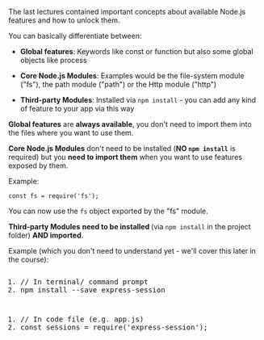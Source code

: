 
<div class="p-space-md"><div data-purpose="safely-set-inner-html:rich-text-viewer:html" class="article-asset--content--1dAQ9"><p>The last lectures contained important concepts about available Node.js features and how to unlock them.</p><p>You can basically differentiate between:</p><ul><li><p><strong>Global features</strong>:&nbsp;Keywords like const or function but also some global objects like process</p></li><li><p><strong>Core Node.js Modules</strong>:&nbsp;Examples would be the file-system module ("fs"), the path module ("path") or the Http module ("http")</p></li><li><p><strong>Third-party Modules</strong>: Installed via <code>npm install</code> - you can add any kind of feature to your app via this way</p></li></ul><p><strong>Global features</strong> are <strong>always available</strong>, you don't need to import them into the files where you want to use them.</p><p><strong>Core Node.js Modules</strong> don't need to be installed (<strong>NO </strong><code><strong>npm install</strong></code> is required)&nbsp;but you <strong>need to import them</strong> when you want to use features exposed by them.</p><p>Example:</p><p><code>const fs =&nbsp;require('fs');</code></p><p>You can now use the <code>fs</code> object exported by the "fs"&nbsp;module.</p><p><strong>Third-party Modules</strong> <strong>need to be installed </strong>(via <code>npm install</code> in the project folder)&nbsp;<strong>AND&nbsp;imported</strong>.</p><p>Example (which you don't need to understand yet - we'll cover this later in the course):</p><div class="ud-component--base-components--code-block"><div><pre class="prettyprint linenums prettyprinted" role="presentation" style=""><ol class="linenums"><li class="L0"><span class="com">//&nbsp;In terminal/&nbsp;command prompt</span></li><li class="L1"><span class="pln">npm install </span><span class="pun">--</span><span class="pln">save express</span><span class="pun">-</span><span class="pln">session</span></li></ol></pre></div></div><div class="ud-component--base-components--code-block"><div><pre class="prettyprint linenums prettyprinted" role="presentation" style=""><ol class="linenums"><li class="L0"><span class="com">//&nbsp;In code file (e.g. app.js)</span></li><li class="L1"><span class="kwd">const</span><span class="pln"> sessions </span><span class="pun">=</span><span class="pln">&nbsp;</span><span class="kwd">require</span><span class="pun">(</span><span class="str">'express-session'</span><span class="pun">);</span></li></ol></pre></div></div></div></div>